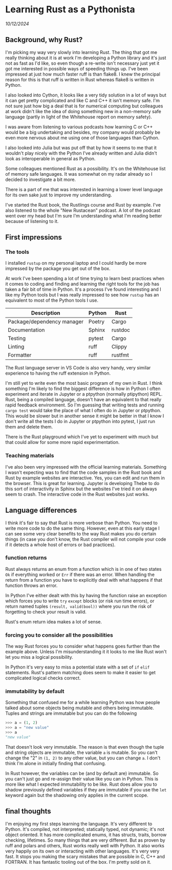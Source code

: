 # Learning Rust as a Pythonista

*10/12/2024*

## Background, why Rust?

I'm picking my way very slowly into learning Rust.  The thing that got me really thinking about it is at work I'm developing a Python library and it's just not as fast as I'd like, so even though a re-write isn't necessary just yet it got me interested in possible ways of speeding things up. I've been impressed at just how much faster ruff is than flake8. I knew the principal reason for this is that ruff is written in Rust whereas flake8 is written in Python. 

I also looked into Cython, it looks like a very tidy solution in a lot of ways but it can get pretty complicated and like C and C++ it isn't memory safe. I'm not sure just how big a deal that is for numerical computing but colleagues at work didn't like the idea of doing something new in a non-memory safe language (partly in light of the Whitehouse report on memory safety).

I was aware from listening to various podcasts how learning C or C++ would be a big undertaking and besides, my company would probably be even more nervous about me using one of those languages than Cython.

I also looked into Julia but was put off that by how it seems to me that it wouldn't play nicely with the Python I've already written and Julia didn't look as interoperable in general as Python.

Some colleagues mentioned Rust as a possibility. It's on the Whitehouse list of memory safe languages. It was somewhat on my radar already so I decided to investigate a bit more.

There is a part of me that was interested in  learning a lower level language for its own sake just to improve my understanding. 

I've started the Rust book, the Rustlings course and Rust by example. I've also listened to the whole "New Rustacean" podcast. A lot of the podcast went over my head but I'm sure I'm understanding what I'm reading better because of listening to it.

## First impressions

### The tools 

I installed `rustup` on my personal laptop and I could hardly be more impressed by the package you get out of the box. 

At work I've been spending a lot of time trying to learn best practices when it comes to coding and finding and learning the right tools for the job has taken a fair bit of time in Python. It's a process I've found interesting and I like my Python tools but I was really impressed to see how `rustup` has an equivalent to most of the Python tools I use.

|Description|Python|Rust|
|---|---|---|
|Package/dependency manager|Poetry|Cargo|
|Documentation|Sphinx|rustdoc|
|Testing|pytest|Cargo|
|Linting|ruff|Clippy|
|Formatter|ruff|rustfmt|

The Rust language server in VS Code is also very handy, very similar experience to having the ruff extension in Python. 

I'm still yet to write even the most basic program of my own in Rust. I think something I'm likely to find the biggest  difference is how in Python I often experiment and iterate in Jupyter or a ptpython (normally ptipython) REPL. Rust, being a compiled language, doesn't have an equivalent to that really rapid feedback environment. So I'm guessing that writing tests and running `cargo test` would take the place of what I often do in Jupyter or ptpython. This would be slower but in another sense it might be better in that I know I don't write all the tests I do in Jupyter or ptpython into pytest, I just run them and delete them. 

There is the Rust playground which I've yet to experiment with much but that could allow for some more rapid experimentation. 

### Teaching materials

I've also been very impressed with the official learning materials. Something I wasn't expecting was to find that the code samples in the Rust book and Rust by example websites are interactive. Yes, you can edit and run them in the browser. This is great for learning. Jupyter is developing Thebe to do this sort of interactivity in Sphinx but the websites I've tried it on always seem to crash. The interactive code in the Rust websites just works.

## Language differences

I think it's fair to say that Rust is more verbose than Python. You need to write more code to do the same thing. However, even at this early stage I can see some very clear benefits to the way Rust makes you do certain things (in case you don't know, the Rust compiler will not compile your code if it detects a whole host of errors or bad practices). 

### function returns

Rust always returns an enum from a function which is in one of two states `Ok` if everything worked or `Err` if there was an error. When handling the return from a function you have to explicitly deal with what happens if that function throws an error. 

In Python I've either dealt with this by having the function raise an exception which forces you to write `try` `except` blocks (or risk run time errors), or return named tuples `(result, valid(bool))` where you run the risk of forgetting to check your result is valid. 

Rust's enum return idea makes a lot of sense. 

### forcing you to consider all the possibilities

The way Rust forces you to consider what happens goes further than the example above. Unless I'm misunderstanding it it looks to me like Rust won't let you miss a logical possibility. 

In Python it's very easy to miss a potential state with a set of `if` `elif` statements. Rust's pattern matching does seem to make it easier to get complicated logical checks correct. 

### immutability by default

Something that confused me for a while learning Python was how people talked about some objects being mutable and others being immutable. Tuples and strings are immutable but you can do the following

```python
>>> a = (1, 2)
>>> a = "new value"
>>> a
"new value"
```
That doesn't look very immutable. The reason is that even though the tuple and string objects are immutable, the variable `a` is mutable. So you can't change the "2" in `(1, 2)` to any other value, but you can change `a`. I don't think I'm alone in initially finding that confusing. 

In Rust however, the variables can be (and by default are) immutable. So you can't just go and re-assign their value like you can in Python. This is more like what I expected immutability to be like. Rust does allow you to shadow previously defined variables if they are immutable if you use the `let` keyword again but the shadowing only applies in the current scope. 

## final thoughts

I'm enjoying my first steps learning the language. It's very different to Python.  It's compiled, not interpreted; statically typed, not dynamic; it's not object oriented. It has more complicated enums, it has structs, traits, borrow checking, lifetimes. So many things that are very different. But as proven by ruff and polars and others, Rust works really well with Python. It also works very happily on its own or interacting with other languages. It's very very fast. It stops you making the scary mistakes that are possible in C, C++ and FORTRAN. It has fantastic tooling out of the box. I'm pretty sold on it. 